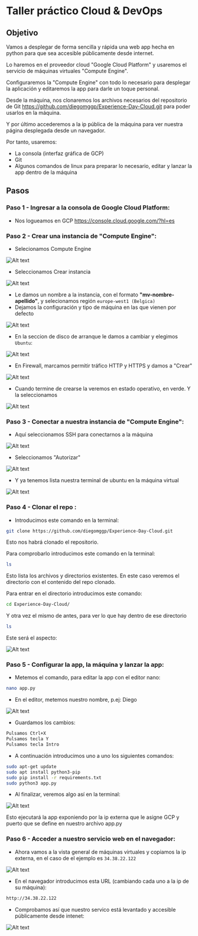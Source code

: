 # Taller práctico Cloud & DevOps


## Objetivo

 Vamos a desplegar de forma sencilla y rápida una web app hecha en python para que sea accesible públicamente desde internet. 

Lo haremos en el proveedor cloud "Google Cloud Platform" y usaremos el servicio de máquinas virtuales "Compute Engine".

Configuraremos la "Compute Engine" con todo lo necesario para desplegar la aplicación y editaremos la app para darle un toque personal.

Desde la máquina, nos clonaremos los archivos necesarios del repositorio de Git https://github.com/diegomggp/Experience-Day-Cloud.git
para poder usarlos en la máquina.

Y por último accederemos a la ip pública de la máquina para ver nuestra página desplegada desde un navegador.

Por tanto, usaremos:
- La consola (interfaz gráfica de GCP)
- Git
- Algunos comandos de linux para preparar lo necesario, editar y lanzar la app dentro de la máquina


## Pasos
### Paso 1 - Ingresar a la consola de Google Cloud Platform:

- Nos logueamos en GCP https://console.cloud.google.com/?hl=es

### Paso 2 - Crear una instancia de "Compute Engine":

- Selecionamos Compute Engine

![Alt text](images/image.png)


- Seleccionamos Crear instancia

![Alt text](images/image-1.png)


- Le damos un nombre a la instancia, con el formato **"mv-nombre-apellido"**, y selecionamos región `europe-west1 (Belgica)`
- Dejamos la configuración y tipo de máquina en las que vienen por defecto

![Alt text](images/image-2.png)

- En la seccion de disco de arranque le damos a cambiar y elegimos `Ubuntu`:

![Alt text](images/image-9.png)

- En Firewall, marcamos permitir tráfico HTTP y HTTPS y damos a "Crear"

![Alt text](images/image-4.png)

- Cuando termine de crearse la veremos en estado operativo, en verde. Y la seleccionamos

![Alt text](images/image-6.png)

### Paso 3 - Conectar a nuestra instancia de "Compute Engine":

- Aquí seleccionamos SSH para conectarnos a la máquina

![Alt text](images/image-7.png)

- Seleccionamos "Autorizar"

![Alt text](images/image-10.png)

- Y ya tenemos lista nuestra terminal de ubuntu en la máquina virtual

![Alt text](images/image-11.png)

### Paso 4 - Clonar el repo :

- Introducimos este comando en la terminal: 
```bash
git clone https://github.com/diegomggp/Experience-Day-Cloud.git
```
Esto nos habrá clonado el repositorio. 

Para comprobarlo introducimos este comando en la terminal:
```bash
ls
```
Esto lista los archivos y directorios existentes. En este caso veremos el directorio con el contenido del repo clonado.

Para entrar en el directorio introducimos este comando:
```bash
cd Experience-Day-Cloud/
```
Y otra vez el mismo de antes, para ver lo que hay dentro de ese directorio
```bash
ls
```
Este será el aspecto:

![Alt text](images/image-12.png)

### Paso 5 - Configurar la app, la máquina y lanzar la app:

- Metemos el comando, para editar la app con el editor nano:

```bash
nano app.py
```
- En el editor, metemos nuestro nombre, p.ej: Diego

![Alt text](images/image-13.png)

- Guardamos los cambios:
```bash
Pulsamos Ctrl+X
Pulsamos tecla Y
Pulsamos tecla Intro
```
- A continuación introducimos uno a uno los siguientes comandos:

```bash
sudo apt-get update
sudo apt install python3-pip
sudo pip install -r requirements.txt
sudo python3 app.py
```
- Al finalizar, veremos algo así en la terminal:

![Alt text](images/image-15.png)

Esto ejecutará la app exponiendo por la ip externa que le asigne GCP y puerto que se define en nuestro archivo app.py


### Paso 6 - Acceder a nuestro servicio web en el navegador:

- Ahora vamos a la vista general de máquinas virtuales y copiamos la ip externa, en el caso de el ejemplo es ``34.38.22.122``

![Alt text](images/image-14.png)


- En el navegador introducimos esta URL (cambiando cada uno a la ip de su máquina):

```bash
http://34.38.22.122
```

- Comprobamos así que nuestro servico está levantado y accesible públicamente desde intenet:

![Alt text](images/image-16.png)